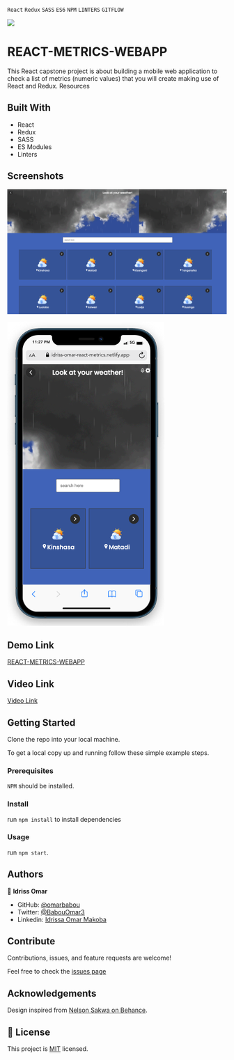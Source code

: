`React` `Redux` `SASS` `ES6` `NPM` `LINTERS` `GITFLOW` <br>

![](https://img.shields.io/badge/Microverse-blueviolet)

# REACT-METRICS-WEBAPP

This React capstone project is about building a mobile web application to check a list of metrics (numeric values) that you will create making use of React and Redux. Resources

## Built With

- React
- Redux
- SASS
- ES Modules
- Linters


## Screenshots 

![desktop](./Screen%20Shot%202022-09-12%20at%2023.24.46.png)

![mobile](./Screen%20Shot%202022-09-12%20at%2023.27.52.png)


## Demo Link

[REACT-METRICS-WEBAPP](https://idriss-omar-react-metrics.netlify.app/)


## Video Link

[Video Link](https://www.loom.com/share/59ad0321bed5488faa77a223215dfe1b)


## Getting Started


Clone the repo into your local machine.

To get a local copy up and running follow these simple example steps.



### Prerequisites

`NPM` should be installed.


### Install

run `npm install` to install dependencies


### Usage
run `npm start`.


## Authors

👤 **Idriss Omar**

- GitHub: [@omarbabou](https://github.com/omarbabou)
- Twitter: [@BabouOmar3](https://twitter.com/BabouOmar3)
- Linkedin: [Idrissa Omar Makoba](https://www.linkedin.com/in/idrissa-makoba-omar/)

## Contribute

Contributions, issues, and feature requests are welcome!

Feel free to check the [issues page]()


## Acknowledgements

Design inspired from [Nelson Sakwa on Behance](https://www.behance.net/gallery/31579789/Ballhead-App-%28Free-PSDs%29).

## 📝 License

This project is [MIT](./MIT.md) licensed.